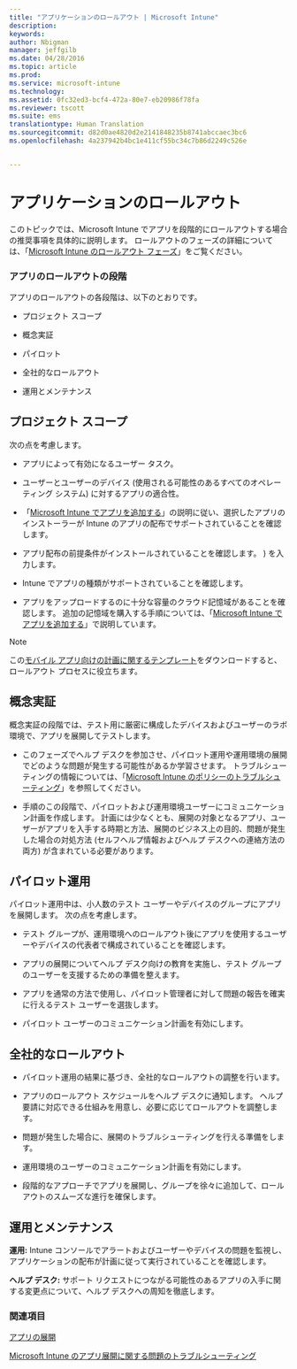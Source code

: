 ```yaml
---
title: "アプリケーションのロールアウト | Microsoft Intune"
description: 
keywords: 
author: Nbigman
manager: jeffgilb
ms.date: 04/28/2016
ms.topic: article
ms.prod: 
ms.service: microsoft-intune
ms.technology: 
ms.assetid: 0fc32ed3-bcf4-472a-80e7-eb20986f78fa
ms.reviewer: tscott
ms.suite: ems
translationtype: Human Translation
ms.sourcegitcommit: d82d0ae4820d2e2141848235b8741abccaec3bc6
ms.openlocfilehash: 4a237942b4bc1e411cf55bc34c7b86d2249c526e


---
```


# アプリケーションのロールアウト
このトピックでは、Microsoft Intune でアプリを段階的にロールアウトする場合の推奨事項を具体的に説明します。 ロールアウトのフェーズの詳細については、「[Microsoft Intune のロールアウト フェーズ](rollout-phases-for-microsoft-intune-deployment.md)」をご覧ください。

### アプリのロールアウトの段階
アプリのロールアウトの各段階は、以下のとおりです。

-   プロジェクト スコープ

-   概念実証

-   パイロット

-   全社的なロールアウト

-   運用とメンテナンス

## プロジェクト スコープ
次の点を考慮します。

-   アプリによって有効になるユーザー タスク。

-   ユーザーとユーザーのデバイス (使用される可能性のあるすべてのオペレーティング システム) に対するアプリの適合性。

-   「[Microsoft Intune でアプリを追加する](/intune/deploy-use/add-apps)」の説明に従い、選択したアプリのインストーラーが Intune のアプリの配布でサポートされていることを確認します。

-   アプリ配布の前提条件がインストールされていることを確認します。 <!---, as described in [Plan for app deployment in Microsoft Intune](plan-for-app-deployment-in-microsoft-intune.md--->) を入力します。

-   Intune でアプリの種類がサポートされていることを確認します。

-   アプリをアップロードするのに十分な容量のクラウド記憶域があることを確認します。 追加の記憶域を購入する手順については、「[Microsoft Intune でアプリを追加する](/intune/deploy-use/add-apps)」で説明しています。

> [!NOTE]           
> この[モバイル アプリ向けの計画に関するテンプレート](https://gallery.technet.microsoft.com/Mobile-app-planning-18689d59)をダウンロードすると、ロールアウト プロセスに役立ちます。

## 概念実証
概念実証の段階では、テスト用に厳密に構成したデバイスおよびユーザーのラボ環境で、アプリを展開してテストします。

-   このフェーズでヘルプ デスクを参加させ、パイロット運用や運用環境の展開でどのような問題が発生する可能性があるか学習させます。 トラブルシューティングの情報については、「[Microsoft Intune のポリシーのトラブルシューティング](/intune/troubleshoot/troubleshoot-app-deployment-problems-in-microsoft-intune)」を参照してください。

-   手順のこの段階で、パイロットおよび運用環境ユーザーにコミュニケーション計画を作成します。 計画には少なくとも、展開の対象となるアプリ、ユーザーがアプリを入手する時期と方法、展開のビジネス上の目的、問題が発生した場合の対処方法 (セルフヘルプ情報およびヘルプ デスクへの連絡方法の両方) が含まれている必要があります。

## パイロット運用
パイロット運用中は、小人数のテスト ユーザーやデバイスのグループにアプリを展開します。 次の点を考慮します。

-   テスト グループが、運用環境へのロールアウト後にアプリを使用するユーザーやデバイスの代表者で構成されていることを確認します。

-   アプリの展開についてヘルプ デスク向けの教育を実施し、テスト グループのユーザーを支援するための準備を整えます。

-   アプリを通常の方法で使用し、パイロット管理者に対して問題の報告を確実に行えるテスト ユーザーを選抜します。

-   パイロット ユーザーのコミュニケーション計画を有効にします。

## 全社的なロールアウト

-   パイロット運用の結果に基づき、全社的なロールアウトの調整を行います。

-   アプリのロールアウト スケジュールをヘルプ デスクに通知します。 ヘルプ要請に対応できる仕組みを用意し、必要に応じてロールアウトを調整します。

-   問題が発生した場合に、展開のトラブルシューティングを行える準備をします。

-   運用環境のユーザーのコミュニケーション計画を有効にします。

-   段階的なアプローチでアプリを展開し、グループを徐々に追加して、ロールアウトのスムーズな進行を確保します。

## 運用とメンテナンス
**運用:** Intune コンソールでアラートおよびユーザーやデバイスの問題を監視し、アプリケーションの配布が計画に従って実行されていることを確認します。

**ヘルプ デスク:** サポート リクエストにつながる可能性のあるアプリの入手に関する変更点について、ヘルプ デスクへの周知を徹底します。

### 関連項目
[アプリの展開](/intune/deploy-use/deploy-apps)

[Microsoft Intune のアプリ展開に関する問題のトラブルシューティング](/intune/troubleshoot/troubleshoot-app-deployment-problems-in-microsoft-intune)



<!--HONumber=Jun16_HO4-->


